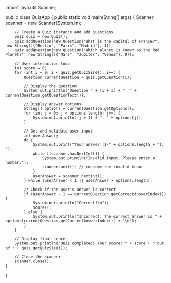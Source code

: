 import java.util.Scanner;

public class QuizApp {
    public static void main(String[] args) {
        Scanner scanner = new Scanner(System.in);

        // Create a Quiz instance and add questions
        Quiz quiz = new Quiz();
        quiz.addQuestion(new Question("What is the capital of France?", new String[]{"Berlin", "Paris", "Madrid"}, 1));
        quiz.addQuestion(new Question("Which planet is known as the Red Planet?", new String[]{"Mars", "Jupiter", "Venus"}, 0));

        // User interaction loop
        int score = 0;
        for (int i = 0; i < quiz.getQuizSize(); i++) {
            Question currentQuestion = quiz.getQuestion(i);

            // Display the question
            System.out.println("Question " + (i + 1) + ": " + currentQuestion.getQuestionText());
            
            // Display answer options
            String[] options = currentQuestion.getOptions();
            for (int j = 0; j < options.length; j++) {
                System.out.println((j + 1) + ". " + options[j]);
            }

            // Get and validate user input
            int userAnswer;
            do {
                System.out.print("Your answer (1-" + options.length + "): ");
                while (!scanner.hasNextInt()) {
                    System.out.println("Invalid input. Please enter a number.");
                    scanner.next(); // consume the invalid input
                }
                userAnswer = scanner.nextInt();
            } while (userAnswer < 1 || userAnswer > options.length);

            // Check if the user's answer is correct
            if (userAnswer - 1 == currentQuestion.getCorrectAnswerIndex()) {
                System.out.println("Correct!\n");
                score++;
            } else {
                System.out.println("Incorrect. The correct answer is " + options[currentQuestion.getCorrectAnswerIndex()] + "\n");
            }
        }

        // Display final score
        System.out.println("Quiz completed! Your score: " + score + " out of " + quiz.getQuizSize());

        // Close the scanner
        scanner.close();
    }
}
